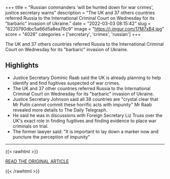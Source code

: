 +++
title = "Russian commanders 'will be hunted down for war crimes', justice secretary warns"
description = "The UK and 37 others countries referred Russia to the International Criminal Court on Wednesday for its \"barbaric\" invasion of Ukraine."
date = "2022-03-03 08:15:42"
slug = "6220790dbc5a66d5a8ea76c9"
image = "https://i.imgur.com/17M7xB4.jpg"
score = "4028"
categories = ['secretary', 'crimes', 'russian']
+++

The UK and 37 others countries referred Russia to the International Criminal Court on Wednesday for its \"barbaric\" invasion of Ukraine.

## Highlights

- Justice Secretary Dominic Raab said the UK is already planning to help identify and find fugitives suspected of war crimes.
- The UK and 37 other countries referred Russia to the International Criminal Court on Wednesday for its "barbaric" invasion of Ukraine.
- Justice Secretary Johnson said all 38 countries are "crystal clear that Mr Putin cannot commit these horrific acts with impunity" Mr Raab revealed more details to The Daily Telegraph.
- He said he was in discussions with Foreign Secretary Liz Truss over the UK's exact role in finding fugitives and finding evidence to place war criminals on trial.
- The former lawyer said: "It is important to lay down a marker now and puncture the perception of impunity"

---

{{< rawhtml >}}
  <p class="article-category">
    <a target="_blank" href="https://news.sky.com/story/ukraine-invasion-russian-commanders-will-be-hunted-down-for-war-crimes-justice-secretary-warns-12556110">READ THE ORIGINAL ARTICLE</a>
  </p>
{{< /rawhtml >}}
